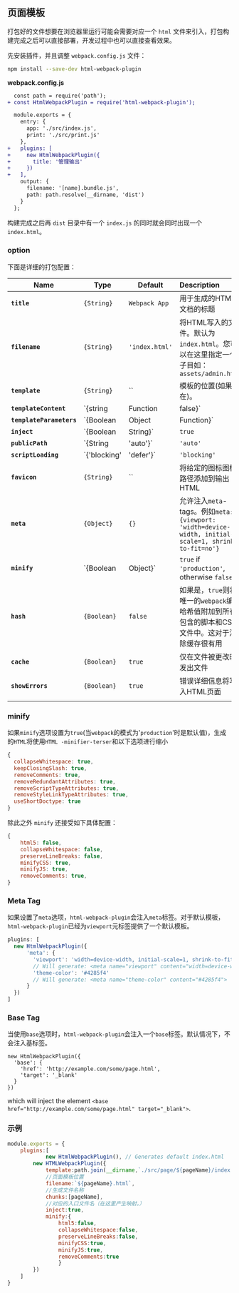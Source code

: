 ## 页面模板

打包好的文件想要在浏览器里运行可能会需要对应一个 `html` 文件来引入，打包构建完成之后可以直接部署，开发过程中也可以直接查看效果。

先安装插件，并且调整 `webpack.config.js` 文件：

```bash
npm install --save-dev html-webpack-plugin
```

**webpack.config.js**

```diff
  const path = require('path');
+ const HtmlWebpackPlugin = require('html-webpack-plugin');

  module.exports = {
    entry: {
      app: './src/index.js',
      print: './src/print.js'
    },
+   plugins: [
+     new HtmlWebpackPlugin({
+       title: '管理输出'
+     })
+   ],
    output: {
      filename: '[name].bundle.js',
      path: path.resolve(__dirname, 'dist')
    }
  };
```

构建完成之后再 `dist` 目录中有一个 `index.js` 的同时就会同时出现一个 `index.html`。

### option

下面是详细的打包配置：

| Name                     | Type                        | Default                                     | Description                                                  |
| ------------------------ | --------------------------- | ------------------------------------------- | :----------------------------------------------------------- |
| **`title`**              | `{String}`                  | `Webpack App`                               | 用于生成的HTML文档的标题                                     |
| **`filename`**           | `{String}`                  | `'index.html'`                              | 将HTML写入的文件。默认为`index.html`。您可以在这里指定一个子目如：`assets/admin.html` |
| **`template`**           | `{String}`                  | ``                                          | 模板的位置(如果存在)。                                       |
| **`templateContent`**    | `{string|Function|false}`   | false                                       | Can be used instead of `template` to provide an inline template - please read the [Writing Your Own Templates](https://github.com/jantimon/html-webpack-plugin#writing-your-own-templates) section |
| **`templateParameters`** | `{Boolean|Object|Function}` | `false`                                     | Allows to overwrite the parameters used in the template - see [example](https://github.com/jantimon/html-webpack-plugin/tree/master/examples/template-parameters) |
| **`inject`**             | `{Boolean|String}`          | `true`                                      | `true || 'head' || 'body' || false` 将所有的打包内容都注入给页面模板，通过`true`将根据`scriptLoading`选项将其添加到头部/身体。通过`false`将禁用自动注射。 |
| **`publicPath`**         | `{String|'auto'}`           | `'auto'`                                    | 用于脚本和链接标签的`publicPath`                             |
| **`scriptLoading`**      | `{'blocking'|'defer'}`      | `'blocking'`                                | 现代浏览器支持非阻塞javascript加载（`'defer'`），以提高页面启动性能 |
| **`favicon`**            | `{String}`                  | ``                                          | 将给定的图标图标路径添加到输出HTML                           |
| **`meta`**               | `{Object}`                  | `{}`                                        | 允许注入`meta`-tags。例如`meta: {viewport: 'width=device-width, initial-scale=1, shrink-to-fit=no'}` |
| **`minify`**             | `{Boolean|Object}`          | `true` if `'production'`, otherwise `false` | 压缩设置                                                     |
| **`hash`**               | `{Boolean}`                 | `false`                                     | 如果是，`true`则将唯一的`webpack`编译哈希值附加到所有包含的脚本和CSS文件中。这对于清除缓存很有用 |
| **`cache`**              | `{Boolean}`                 | `true`                                      | 仅在文件被更改时发出文件                                     |
| **`showErrors`**         | `{Boolean}`                 | `true`                                      | 错误详细信息将写入HTML页面                                   |
|||||

### minify

如果`minify`选项设置为`true`(当`webpack`的模式为'`production`'时是默认值)，生成的`HTML`将使用`HTML -minifier-terser`和以下选项进行缩小

```js
{
  collapseWhitespace: true,
  keepClosingSlash: true,
  removeComments: true,
  removeRedundantAttributes: true,
  removeScriptTypeAttributes: true,
  removeStyleLinkTypeAttributes: true,
  useShortDoctype: true
}
```

除此之外 `minify` 还接受如下具体配置：

```js
{
    html5: false,
    collapseWhitespace: false,
    preserveLineBreaks: false,
    minifyCSS: true,
    minifyJS: true,
    removeComments: true,
}
```

### Meta Tag

如果设置了`meta`选项，`html-webpack-plugin`会注入`meta`标签。对于默认模板，`html-webpack-plugin`已经为`viewport`元标签提供了一个默认模板。

```js
plugins: [
  new HtmlWebpackPlugin({
      'meta': {
        'viewport': 'width=device-width, initial-scale=1, shrink-to-fit=no',
        // Will generate: <meta name="viewport" content="width=device-width, initial-scale=1, shrink-to-fit=no">
        'theme-color': '#4285f4'
        // Will generate: <meta name="theme-color" content="#4285f4">
      }
  })
]
```

### Base Tag

当使用`base`选项时，`html-webpack-plugin`会注入一个`base`标签。默认情况下，不会注入基标签。

```
new HtmlWebpackPlugin({
  'base': {
    'href': 'http://example.com/some/page.html',
    'target': '_blank'
  }
})
```

which will inject the element `<base href="http://example.com/some/page.html" target="_blank">`.

### 示例

```js
module.exports = {
	plugins:[                
		    new HtmlWebpackPlugin(), // Generates default index.html
        new HTMLWebpackPlugin({
            template:path.join(__dirname,`./src/page/${pageName}/index.html`),
            //页面模板位置
            filename:`${pageName}.html`,
            //生成文件名称
            chunks:[pageName],
            //对应的入口文件名（在这里产生映射。）
            inject:true,
            minify:{
                html5:false,
                collapseWhitespace:false,
                preserveLineBreaks:false,
                minifyCSS:true,
                minifyJS:true,
                removeComments:true
            	}
       	})
    ]	
}
```

